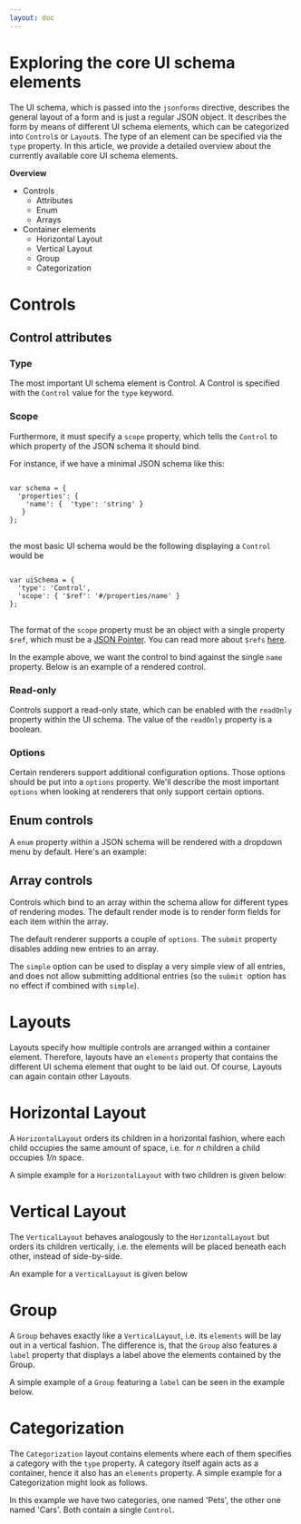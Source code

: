 ```yaml
---
layout: doc
---
```

Exploring the core UI schema elements
=====================================

The UI schema, which is passed into the `jsonforms` directive, describes
the general layout of a form and is just a regular JSON object.
It describes the form by means of different UI schema elements, which can be
categorized into `Control`s or `Layout`s. The type of an element
can be specified via the `type` property.
In this article, we provide a detailed overview about the currently
available core UI schema elements.

<strong>Overview</strong>

 * Controls
   - Attributes
   - Enum
   - Arrays
 * Container elements
   - Horizontal Layout
   - Vertical Layout
   - Group
   - Categorization

# Controls

## Control attributes

### Type
The most important UI schema element is Control. A Control is
specified with the `Control` value for the `type` keyword.

### Scope
Furthermore, it must specify a `scope` property, which tells the
`Control` to which property of the JSON schema it should bind.

For instance, if we have a minimal JSON schema like this:
<pre>
<code class="language-typescript">
var schema = {
  'properties': {
    'name': {  'type': 'string' }
   }
};
</code>
</pre>
the most basic UI schema would be the following displaying a `Control`
would be
<pre>
<code class="language-typescript">
var uiSchema = {
  'type': 'Control',
  'scope': { '$ref': '#/properties/name' }
};
</code>
</pre>

The format of the `scope` property must be an object with a single
property `$ref`, which must be a [JSON Pointer](https://tools.ietf.org/html/rfc6901).
You can read more about `$refs` [here](https://spacetelescope.github.io/understanding-json-schema/structuring.html).

In the example above, we want the control to bind against the single `name`
property. Below is an example of a rendered control.

<div ng-controller='UiSchemaController as vm' class='example' >
  <listing-control schema='vm.example1.schema'
                   uischema='vm.example1.uischema'
                   data='vm.example1.data'>
  </listing-control>
</div>

### Read-only

Controls support a read-only state, which can be enabled with the `readOnly`
property within the UI schema. The value of the `readOnly` property
is a boolean.

<div ng-controller='UiSchemaController as vm' class='example'>
  <listing-control schema='vm.example2.schema'
                   uischema='vm.example2.uischema'
                   data='vm.example2.data'>
  </listing-control>
</div>

### Options
Certain renderers support additional configuration options.
Those options should be put into a `options` property.
We'll describe the most important `options` when looking at renderers
that only support certain options.

## Enum controls
A `enum` property within a JSON schema will be rendered with a dropdown
 menu by default. Here's an example:

<div ng-controller='UiSchemaController as vm' class='example'>
  <listing-control schema='vm.example3.schema'
                   uischema='vm.example3.uischema'
                   data='vm.example3.data'>
  </listing-control>
</div>  

## Array controls
Controls which bind to an array within the schema allow for different types of rendering modes.
The default render mode is to render form fields for each item within the array.

<div ng-controller='UiSchemaController as vm' class='example'>
  <listing-control schema='vm.example4.schema'
                   uischema='vm.example4.uischema'
                   data='vm.example4.data'>
  </listing-control>
</div>

The default renderer supports a couple of `options`. The `submit` property
disables adding new entries to an array.

<div ng-controller='UiSchemaController as vm' class='example'>
  <listing-control schema='vm.example4b.schema'
                   uischema='vm.example4b.uischema'
                   data='vm.example4b.data'>
  </listing-control>
</div>

The `simple` option can be used to display a very simple view of all entries,
and does not allow submitting additional entries (so the `submit `option has no
effect if combined with `simple`).

<div ng-controller='UiSchemaController as vm' class='example'>
  <listing-control schema='vm.example5.schema'
                   uischema='vm.example5.uischema'
                   data='vm.example5.data'>
  </listing-control>
</div>

# <a name="layouts"></a> Layouts
Layouts specify how multiple controls are arranged within a container
element. Therefore, layouts have an `elements` property that contains
the different UI schema element that ought to be laid out.
Of course, Layouts can again contain other Layouts.

# <a name="horizontal-layout"></a> Horizontal Layout

A `HorizontalLayout` orders its children in a horizontal fashion, where
each child occupies the same amount of space, i.e. for *n* children
a child occupies *1/n* space.

A simple example for a `HorizontalLayout` with two children
is given below:

<div ng-controller='UiSchemaController as vm' class='example'>
  <listing-control schema='vm.example6.schema'
                   uischema='vm.example6.uischema'
                   data='vm.example6.data'>
  </listing-control>
</div>


# <a name="vertical-layout"></a> Vertical Layout
The `VerticalLayout` behaves analogously to the `HorizontalLayout` but
orders its children vertically, i.e. the elements will be placed beneath
each other, instead of side-by-side.

An example for a `VerticalLayout` is given below

<div ng-controller='UiSchemaController as vm' class='example'>
   <listing-control schema='vm.example7.schema'
                    uischema='vm.example7.uischema'
                    data='vm.example7.data'>
   </listing-control>
</div>

# <a name="group"></a> Group
A `Group` behaves exactly like a `VerticalLayout`, i.e. its `elements`
will be lay out in a vertical fashion. The difference is, that the
`Group` also features a `label` property that displays a label above
the elements contained by the Group.

A simple example of a `Group` featuring a `label` can be seen in the
example below.

<div ng-controller='UiSchemaController as vm' class='example'>
  <listing-control schema='vm.example8.schema'
                   uischema='vm.example8.uischema'
                   data='vm.example8.data'>
  </listing-control>
</div>

 <a name="categorization"></a>
# Categorization
The `Categorization` layout contains elements where each of them
specifies a category with the `type` property. A category itself again
acts as a container, hence it also has an `elements` property. A simple
example for a Categorization might look as follows.

<div ng-controller='UiSchemaController as vm' class='example'>
  <listing-control schema='vm.example9.schema'
                   uischema='vm.example9.uischema'
                   data='vm.example9.data'>
  </listing-control>
</div>

In this example we have two categories, one named 'Pets', the other one
named 'Cars'. Both contain a single `Control`.
